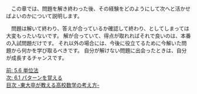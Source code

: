 <!--
6. 次へと活かす -東大卒が教える高校数学の考え方-
-->
　この章では、問題を解き終わった後、その経験をどのようにして次へと活かせばよいのかについて説明します。

　問題は解いて終わり、答えが合っているか確認して終わり、としてしまっては大変もったいないです。
解が合っていて、得点が取れればそれで良いのは、本番の入試問題だけです。
それ以外の場合には、今後に役立てるために今解いた問題から何かを学び取るべきです。
自分が解けない問題に出会ったときは、自分が成長するチャンスです。

[前: 5.6 単位法](http://tarukosu.hatenablog.com/entry/2016/09/23/223531)    
[次: 6.1 パターンを覚える](http://tarukosu.hatenablog.com/entry/2016/09/24/093143)    
[目次 -東大卒が教える高校数学の考え方-](http://tarukosu.hatenablog.com/entry/2016/07/08/123511)  

